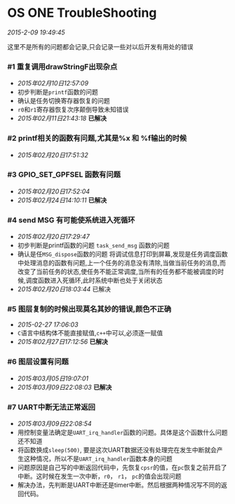 OS ONE TroubleShooting
=====
*2015-2-09 19:49:45*

这里不是所有的问题都会记录,只会记录一些对以后开发有用处的错误

### #1    重复调用drawStringF出现杂点
*	*2015年02月10日12:57:09*    
*	初步判断是`printf`函数的问题   
*	确认是任务切换寄存器恢复的问题  
*	`r0`和`r1`寄存器恢复次序颠倒导致未知错误   
*	*2015年02月11日21:43:18*  **已解决**
  
### #2   printf相关的函数有问题,尤其是%x 和 %f输出的时候
*	*2015年02月20日17:51:32*

### #3   GPIO_SET_GPFSEL 函数有问题
*	*2015年02月20日17:52:04*
*	*2015年02月24日14:10:11*  **已解决**
   
### #4	send MSG 有可能使系统进入死循环   
*	*2015年02月20日17:29:47*
*	初步判断是printf函数的问题 `task_send_msg` 函数的问题  
*	确认是任`MSG_dispose`函数的问题  将调试信息打印到屏幕,发现是任务调度函数中处理消息的函数有问题,上一个任务的消息没有清除,当做当前任务的消息,而改变了当前任务的状态,使任务不能正常调度,当所有的任务都不能被调度的时候,调度函数进入死循环,此时系统中断也处于关闭状态
*	2*015年02月20日18:03:44*  已解决
    
### #5	图层复制的时候出现莫名其妙的错误,颜色不正确
*	*2015-02-27 17:06:03*  
*	`C`语言中结构体不能直接赋值,`c++`中可以,必须逐一赋值  
*	*2015年02月27日17:12:56*   **已解决**  
     
### #6	图层设置有问题
*	*2015年03月05日19:07:01*  
*	*2015年03月09日22:08:03*  **已解决**   
    
### #7	UART中断无法正常返回
*	*2015年03月09日22:08:54*    
*	用控制变量法确定是`UART_irq_handler`函数的问题。具体是这个函数什么问题还不知道   
*	将函数换成`sleep(500)`, 要是这次UART数据还没有处理完在发生中断就会产生这种情况，所以不是`UART_irq_handler`函数本身的问题  
*	问题原因是自己写的中断返回代码中，先恢复`cpsr`的值，在`pc`恢复之前开启了中断。这时候在发生一次中断，`r0`， `r1`， `pc`的值会出现问题  
*	解决办法，先判断是UART中断还是timer中断。然后根据两种情况写不同的返回代码。
    
    
